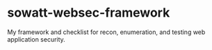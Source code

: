 # sowatt-websec-framework
My framework and checklist for recon, enumeration, and testing web application security.
